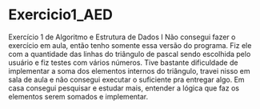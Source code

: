 # Exercicio1_AED
Exercício 1 de Algoritmo e Estrutura de Dados I
Não consegui fazer o exercício em aula, então tenho somente essa versão do programa.
Fiz ele com a quantidade das linhas do triângulo de pascal sendo escolhida pelo usuário e fiz testes com vários números.
Tive bastante dificuldade de implementar a soma dos elementos internos do triângulo, travei nisso em sala de aula e não consegui executar o suficiente pra entregar algo.
Em casa consegui pesquisar e estudar mais, entender a lógica que faz os elementos serem somados e implementar.